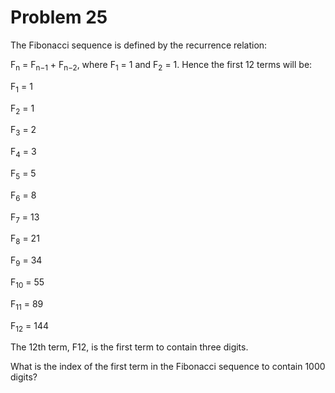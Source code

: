# Problem 25

The Fibonacci sequence is defined by the recurrence relation:

F<sub>n</sub> = F<sub>n−1</sub> + F<sub>n−2</sub>, where F<sub>1</sub> = 1 and F<sub>2</sub> = 1.
Hence the first 12 terms will be:

F<sub>1</sub> = 1

F<sub>2</sub> = 1

F<sub>3</sub> = 2

F<sub>4</sub> = 3

F<sub>5</sub> = 5

F<sub>6</sub> = 8

F<sub>7</sub> = 13

F<sub>8</sub> = 21

F<sub>9</sub> = 34

F<sub>10</sub> = 55

F<sub>11</sub> = 89

F<sub>12</sub> = 144

The 12th term, F12, is the first term to contain three digits.

What is the index of the first term in the Fibonacci sequence to contain 1000 digits?
